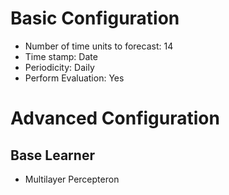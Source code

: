 # Basic Configuration
- Number of time units to forecast: 14
- Time stamp: Date
- Periodicity: Daily
- Perform Evaluation: Yes

# Advanced Configuration

## Base Learner
- Multilayer Percepteron

